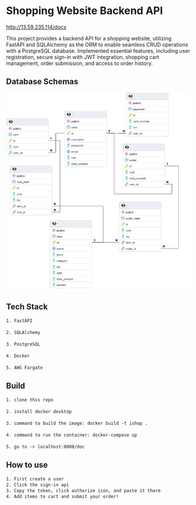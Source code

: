 # Shopping Website Backend API

<http://13.59.235.114/docs>

This project provides a backend API for a shopping website, utilizing FastAPI and SQLAlchemy as the ORM to enable seamless CRUD operations with a PostgreSQL database. Implemented essential features, including user registration, secure sign-in with JWT integration, shopping cart management, order submission, and access to order history.


## Database Schemas

![ishop db](pics/ishop.png)

## Tech Stack
    1. FastAPI

    2. SQLAlchemy

    3. PostgreSQL

    4. Docker

    5. AWS Fargate

## Build
    1. clone this repo

    2. install docker desktop

    3. command to build the image: docker build -t ishop .

    4. command to run the container: docker-compose up

    5. go to -> localhost:8000/doc

## How to use

    1. First create a user
    2. Click the sign-in api
    3. Copy the token, click authorize icon, and paste it there
    4. Add items to cart and submit your order!